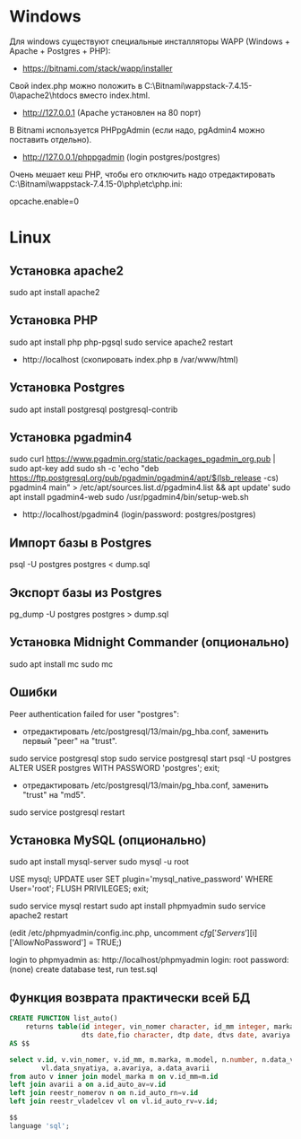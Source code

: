 
# Windows

Для windows существуют специальные инсталляторы WAPP (Windows + Apache + Postgres + PHP):

* https://bitnami.com/stack/wapp/installer

Свой index.php можно положить в C:\Bitnami\wappstack-7.4.15-0\apache2\htdocs вместо index.html.

* http://127.0.0.1 (Apache установлен на 80 порт)

В Bitnami используется PHPpgAdmin (если надо, pgAdmin4 можно поставить отдельно).

* http://127.0.0.1/phppgadmin (login postgres/postgres)

Очень мешает кеш PHP, чтобы его отключить надо отредактировать C:\Bitnami\wappstack-7.4.15-0\php\etc\php.ini:

opcache.enable=0

# Linux

## Установка apache2

sudo apt install apache2

## Установка PHP

sudo apt install php php-pgsql
sudo service apache2 restart

* http://localhost (скопировать index.php в /var/www/html)

## Установка Postgres
sudo apt install postgresql postgresql-contrib

## Установка pgadmin4

sudo curl https://www.pgadmin.org/static/packages_pgadmin_org.pub | sudo apt-key add
sudo sh -c 'echo "deb https://ftp.postgresql.org/pub/pgadmin/pgadmin4/apt/$(lsb_release -cs) pgadmin4 main" > /etc/apt/sources.list.d/pgadmin4.list && apt update'
sudo apt install pgadmin4-web
sudo /usr/pgadmin4/bin/setup-web.sh

* http://localhost/pgadmin4 (login/password: postgres/postgres)


## Импорт базы в Postgres
psql -U postgres postgres < dump.sql

## Экспорт базы из Postgres
pg_dump -U postgres postgres > dump.sql

## Установка Midnight Commander (опционально)
sudo apt install mc
sudo mc

## Ошибки

Peer authentication failed for user "postgres":

* отредактировать /etc/postgresql/13/main/pg_hba.conf, заменить первый "peer" на "trust".

sudo service postgresql stop
sudo service postgresql start
psql -U postgres
ALTER USER postgres WITH PASSWORD 'postgres';
exit;

* отредактировать  /etc/postgresql/13/main/pg_hba.conf, заменить "trust" на "md5".

sudo service postgresql restart

## Установка MySQL (опционально)

sudo apt install mysql-server
sudo mysql -u root

USE mysql;
UPDATE user SET plugin='mysql_native_password' WHERE User='root';
FLUSH PRIVILEGES;
exit;

sudo service mysql restart
sudo apt install phpmyadmin
sudo service apache2 restart

(edit /etc/phpmyadmin/config.inc.php, uncomment $cfg['Servers'][$i]['AllowNoPassword'] = TRUE;)

login to phpmyadmin as: http://localhost/phpmyadmin
login: root
password: (none)
create database test, run test.sql

## Функция возврата практически всей БД

```sql
CREATE FUNCTION list_auto()
    returns table(id integer, vin_nomer character, id_mm integer, marka character, model character, num character, dtv date, 
				  dts date,fio character, dtp date, dtvs date, avariya character, dtavar date)
AS $$

select v.id, v.vin_nomer, v.id_mm, m.marka, m.model, n.number, n.data_vidachi, n.data_snyatiya, vl.fio, vl.data_postanovki,
		vl.data_snyatiya, a.avariya, a.data_avarii
from auto v inner join model_marka m on v.id_mm=m.id 
left join avarii a on a.id_auto_av=v.id
left join reestr_nomerov n on n.id_auto_rn=v.id
left join reestr_vladelcev vl on vl.id_auto_rv=v.id;

$$
language 'sql';
